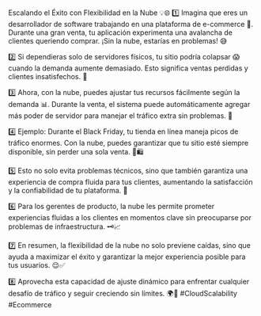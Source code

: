 Escalando el Éxito con Flexibilidad en la Nube 💡🌐
1️⃣ Imagina que eres un desarrollador de software trabajando en una plataforma de e-commerce 🛒. Durante una gran venta, tu aplicación experimenta una avalancha de clientes queriendo comprar. ¡Sin la nube, estarías en problemas! 😅

2️⃣ Si dependieras solo de servidores físicos, tu sitio podría colapsar 😱 cuando la demanda aumente demasiado. Esto significa ventas perdidas y clientes insatisfechos. 😬

3️⃣ Ahora, con la nube, puedes ajustar tus recursos fácilmente según la demanda 📊. Durante la venta, el sistema puede automáticamente agregar más poder de servidor para manejar el tráfico extra sin problemas. 🚀

4️⃣ Ejemplo: Durante el Black Friday, tu tienda en línea maneja picos de tráfico enormes. Con la nube, puedes garantizar que tu sitio esté siempre disponible, sin perder una sola venta. 💸🛍️

5️⃣ Esto no solo evita problemas técnicos, sino que también garantiza una experiencia de compra fluida para tus clientes, aumentando la satisfacción y la confiabilidad de tu plataforma. 🎯

6️⃣ Para los gerentes de producto, la nube les permite prometer experiencias fluidas a los clientes en momentos clave sin preocuparse por problemas de infraestructura. 🗝️📈

7️⃣ En resumen, la flexibilidad de la nube no solo previene caídas, sino que ayuda a maximizar el éxito y garantizar la mejor experiencia posible para tus usuarios. 😌✅

8️⃣ Aprovecha esta capacidad de ajuste dinámico para enfrentar cualquier desafío de tráfico y seguir creciendo sin límites. 🌍💪 #CloudScalability #Ecommerce
